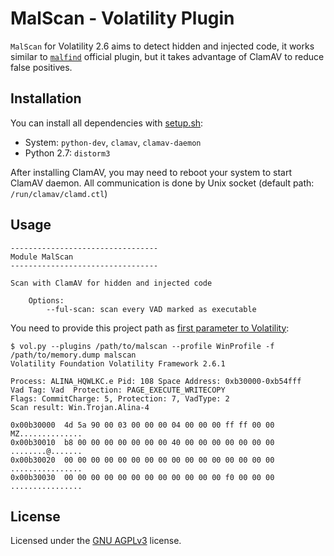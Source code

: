 # MalScan - Volatility Plugin

`MalScan` for Volatility 2.6 aims to detect hidden and injected code, it works similar to [`malfind`](https://github.com/volatilityfoundation/volatility/wiki/Command-Reference-Mal#malfind) official plugin, but it takes advantage of ClamAV to reduce false positives.

## Installation

You can install all dependencies with [setup.sh](setup.sh):

- System: `python-dev`, `clamav`, `clamav-daemon`
- Python 2.7: `distorm3`

After installing ClamAV, you may need to reboot your system to start ClamAV daemon. All communication is done by Unix socket (default path: `/run/clamav/clamd.ctl`)

## Usage

```
---------------------------------
Module MalScan
---------------------------------

Scan with ClamAV for hidden and injected code
    
    Options:
        --ful-scan: scan every VAD marked as executable
```

You need to provide this project path as [first parameter to Volatility](https://github.com/volatilityfoundation/volatility/wiki/Volatility-Usage#specifying-additional-plugin-directories):

```
$ vol.py --plugins /path/to/malscan --profile WinProfile -f /path/to/memory.dump malscan
Volatility Foundation Volatility Framework 2.6.1

Process: ALINA_HQWLKC.e Pid: 108 Space Address: 0xb30000-0xb54fff
Vad Tag: Vad  Protection: PAGE_EXECUTE_WRITECOPY
Flags: CommitCharge: 5, Protection: 7, VadType: 2
Scan result: Win.Trojan.Alina-4

0x00b30000  4d 5a 90 00 03 00 00 00 04 00 00 00 ff ff 00 00   MZ..............
0x00b30010  b8 00 00 00 00 00 00 00 40 00 00 00 00 00 00 00   ........@.......
0x00b30020  00 00 00 00 00 00 00 00 00 00 00 00 00 00 00 00   ................
0x00b30030  00 00 00 00 00 00 00 00 00 00 00 00 f0 00 00 00   ................
```

## License

Licensed under the [GNU AGPLv3](LICENSE) license.
